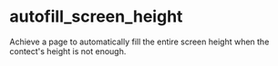 # autofill_screen_height
Achieve a page to automatically fill the entire screen height when the contect's height is not enough.
